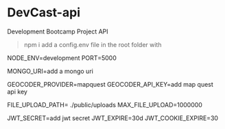 # DevCast-api

Development Bootcamp Project API

> npm i 
> add a config.env file in the root folder with

NODE_ENV=development
PORT=5000

MONGO_URI=add a mongo uri

GEOCODER_PROVIDER=mapquest
GEOCODER_API_KEY=add map quest api key

FILE_UPLOAD_PATH= ./public/uploads
MAX_FILE_UPLOAD=1000000

JWT_SECRET=add jwt secret
JWT_EXPIRE=30d
JWT_COOKIE_EXPIRE=30
